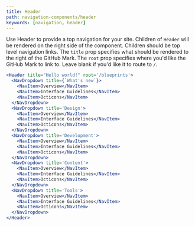 ```yaml
---
title: Header
path: navigation-components/header
keywords: [navigation, header]
---
```


Use Header to provide a top navigation for your site. Children of `Header` will be rendered on the right side of the component. Children should be top level navigation links. The `title` prop specifies what should be rendered to the right of the GitHub Mark. The `root` prop specifies where you'd like the GitHub Mark to link to. Leave blank if you'd like it to route to `/`.
```.jsx
<Header title="Hello world!" root='/blueprints'>
  <NavDropdown title={`What's new`}>
    <NavItem>Overview</NavItem>
    <NavItem>Interface Guidelines</NavItem>
    <NavItem>Octicons</NavItem>
  </NavDropdown>
  <NavDropdown title='Design'>
    <NavItem>Overview</NavItem>
    <NavItem>Interface Guidelines</NavItem>
    <NavItem>Octicons</NavItem>
  </NavDropdown>
  <NavDropdown title='Development'>
    <NavItem>Overview</NavItem>
    <NavItem>Interface Guidelines</NavItem>
    <NavItem>Octicons</NavItem>
  </NavDropdown>
  <NavDropdown title='Content'>
    <NavItem>Overview</NavItem>
    <NavItem>Interface Guidelines</NavItem>
    <NavItem>Octicons</NavItem>
  </NavDropdown>
  <NavDropdown title='Tools'>
    <NavItem>Overview</NavItem>
    <NavItem>Interface Guidelines</NavItem>
    <NavItem>Octicons</NavItem>
  </NavDropdown>
</Header>
```
